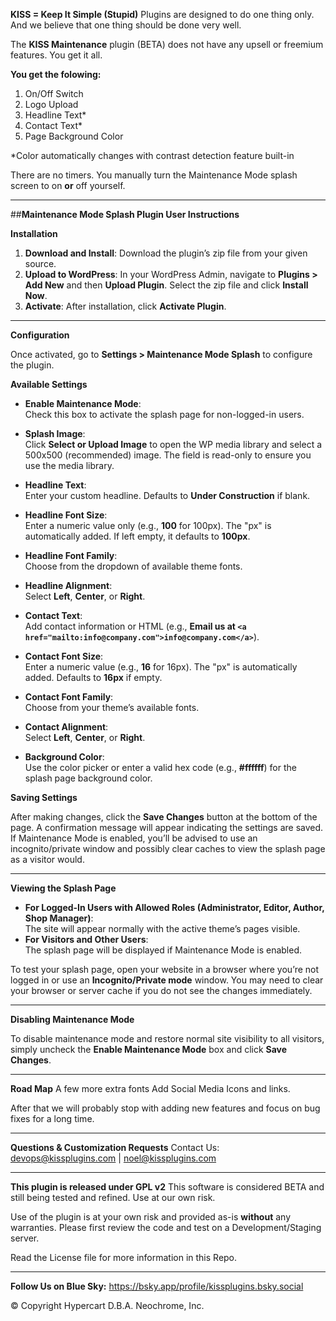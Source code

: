 **KISS = Keep It Simple (Stupid)** Plugins are designed to do one thing only. And we believe that one thing should be done very well.

The **KISS Maintenance** plugin (BETA) does not have any upsell or freemium features. You get it all.

**You get the folowing:**
1. On/Off Switch
2. Logo Upload
3. Headline Text* 
4. Contact Text*
5. Page Background Color

*Color automatically changes with contrast detection feature built-in

There are no timers. You manually turn the Maintenance Mode splash screen to on **or** off yourself.

---


##**Maintenance Mode Splash Plugin User Instructions**

**Installation**

1. **Download and Install**: Download the plugin’s zip file from your given source.  
2. **Upload to WordPress**: In your WordPress Admin, navigate to **Plugins > Add New** and then **Upload Plugin**. Select the zip file and click **Install Now**.  
3. **Activate**: After installation, click **Activate Plugin**.

---

**Configuration**

Once activated, go to **Settings > Maintenance Mode Splash** to configure the plugin.

**Available Settings**

- **Enable Maintenance Mode**:  
  Check this box to activate the splash page for non-logged-in users.

- **Splash Image**:  
  Click **Select or Upload Image** to open the WP media library and select a 500x500 (recommended) image. The field is read-only to ensure you use the media library.

- **Headline Text**:  
  Enter your custom headline. Defaults to **Under Construction** if blank.

- **Headline Font Size**:  
  Enter a numeric value only (e.g., **100** for 100px). The "px" is automatically added. If left empty, it defaults to **100px**.

- **Headline Font Family**:  
  Choose from the dropdown of available theme fonts.

- **Headline Alignment**:  
  Select **Left**, **Center**, or **Right**.

- **Contact Text**:  
  Add contact information or HTML (e.g., **Email us at `<a href="mailto:info@company.com">info@company.com</a>`**).

- **Contact Font Size**:  
  Enter a numeric value (e.g., **16** for 16px). The "px" is automatically added. Defaults to **16px** if empty.

- **Contact Font Family**:  
  Choose from your theme’s available fonts.

- **Contact Alignment**:  
  Select **Left**, **Center**, or **Right**.

- **Background Color**:  
  Use the color picker or enter a valid hex code (e.g., **#ffffff**) for the splash page background color.

**Saving Settings**

After making changes, click the **Save Changes** button at the bottom of the page. A confirmation message will appear indicating the settings are saved. If Maintenance Mode is enabled, you’ll be advised to use an incognito/private window and possibly clear caches to view the splash page as a visitor would.

---

**Viewing the Splash Page**

- **For Logged-In Users with Allowed Roles (Administrator, Editor, Author, Shop Manager)**:  
  The site will appear normally with the active theme’s pages visible.  
- **For Visitors and Other Users**:  
  The splash page will be displayed if Maintenance Mode is enabled.

To test your splash page, open your website in a browser where you’re not logged in or use an **Incognito/Private mode** window. You may need to clear your browser or server cache if you do not see the changes immediately.

---

**Disabling Maintenance Mode**

To disable maintenance mode and restore normal site visibility to all visitors, simply uncheck the **Enable Maintenance Mode** box and click **Save Changes**.

---

**Road Map**
A few more extra fonts
Add Social Media Icons and links. 

After that we will probably stop with adding new features and focus on bug fixes for a long time.

---


**Questions & Customization Requests**
Contact Us: devops@kissplugins.com | noel@kissplugins.com

---

**This plugin is released under GPL v2**
This software is considered BETA and still being tested and refined. Use at our own risk.

Use of the plugin is at your own risk and provided as-is **without** any warranties.
Please first review the code and test on a Development/Staging server.

Read the License file for more information in this Repo.

---

**Follow Us on Blue Sky:**
https://bsky.app/profile/kissplugins.bsky.social

© Copyright Hypercart D.B.A. Neochrome, Inc.
